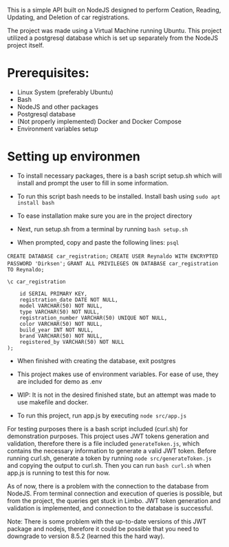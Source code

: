 This is a simple API built on NodeJS designed to perform Ceation, Reading, Updating, and Deletion of car registrations.

The project was made using a Virtual Machine running Ubuntu.
This project utilized a postgresql database which is set up separately from the NodeJS project itself.

# Prerequisites:
 - Linux System (preferably Ubuntu)
 - Bash
 - NodeJS and other packages
 - Postgresql database
 - (Not properly implemented) Docker and Docker Compose
 - Environment variables setup

# Setting up environmen
 - To install necessary packages, there is a bash script setup.sh which will install and prompt the user to fill in some information.
 - To run this script bash needs to be installed. Install bash using
```sudo apt install bash```

 - To ease installation make sure you are in the project directory
 - Next, run setup.sh from a terminal by running ```bash setup.sh```

 - When prompted, copy and paste the following lines:
```psql```

```CREATE DATABASE car_registration;```
```CREATE USER Reynaldo WITH ENCRYPTED PASSWORD 'Dirksen';```
```GRANT ALL PRIVILEGES ON DATABASE car_registration TO Reynaldo;```

```\c car_registration```
```CREATE TABLE cars (
    id SERIAL PRIMARY KEY,
    registration_date DATE NOT NULL,
    model VARCHAR(50) NOT NULL,
    type VARCHAR(50) NOT NULL,
    registration_number VARCHAR(50) UNIQUE NOT NULL,
    color VARCHAR(50) NOT NULL,
    build_year INT NOT NULL,
    brand VARCHAR(50) NOT NULL,
    registered_by VARCHAR(50) NOT NULL
);
```

 - When finished with creating the database, exit postgres


 - This project makes use of environment variables. For ease of use, they are included for demo as .env

 - WIP: It is not in the desired finished state, but an attempt was made to use makefile and docker.

 - To run this project, run app.js by executing ```node src/app.js```

For testing purposes there is a bash script included (curl.sh) for demonstration purposes.
This project uses JWT tokens generation and validation, therefore there is a file included ```generateToken.js```, which contains the necessary information to generate a valid JWT token.
Before running curl.sh, generate a token by running ```node src/generateToken.js``` and copying the output to curl.sh.
Then you can run ```bash curl.sh``` when app.js is running to test this for now.

As of now, there is a problem with the connection to the database from NodeJS.
From terminal connection and execution of queries is possible, but from the project, the queries get stuck in Limbo.
JWT token generation and validation is implemented, and connection to the database is successful.

Note: There is some problem with the up-to-date versions of this JWT package and nodejs, therefore it could be possible that you need to downgrade to version 8.5.2 (learned this the hard way). 
